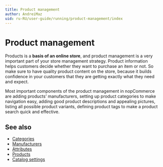 ```yaml
---
title: Product management
author: AndreiMaz
uid: ru-RU/user-guide/running/product-management/index
---
```

# Product management

Products is a **basis of an online store**, and product management is a very important part of your store management strategy. Product information helps customers decide whether they want to purchase an item or not. So make sure to have quality product content on the store, because it builds confidence in your customers that they are getting exactly what they need and expect.

Most important components of the product management in nopCommerce are adding products’ manufacturers, setting up product categories to make navigation easy, adding good product descriptions and appealing pictures, listing all possible product variants, defining product tags to make a product search quick and effective.

## See also

* [Categories](xref:ru-RU/user-guide/running/product-management/categories)
* [Manufacturers](xref:ru-RU/user-guide/running/product-management/manufacturers)
* [Attributes](xref:ru-RU/user-guide/running/product-management/attributes/index)
* [Products](xref:ru-RU/user-guide/running/product-management/products/index)
* [Catalog settings](xref:ru-RU/user-guide/running/product-management/catalog-settings)
